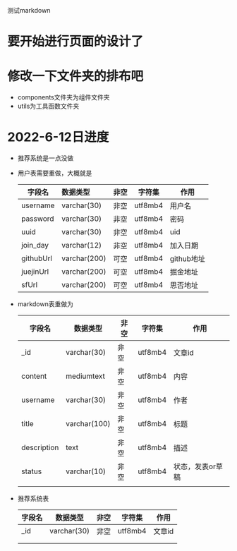 测试markdown
# 要开始进行页面的设计了
# 修改一下文件夹的排布吧
* components文件夹为组件文件夹
* utils为工具函数文件夹
# 2022-6-12日进度
* 推荐系统是一点没做

* 用户表需要重做，大概就是

  | 字段名    | 数据类型     | 非空 | 字符集  | 作用       |
  | --------- | :----------- | ---- | ------- | ---------- |
  | username  | varchar(30)  | 非空 | utf8mb4 | 用户名     |
  | password  | varchar(30)  | 非空 | utf8mb4 | 密码       |
  | uuid      | varchar(30)  | 非空 | utf8mb4 | uid        |
  | join_day  | varchar(12)  | 非空 | utf8mb4 | 加入日期   |
  | githubUrl | varchar(200) | 可空 | utf8mb4 | github地址 |
  | juejinUrl | varchar(200) | 可空 | utf8mb4 | 掘金地址   |
  | sfUrl     | varchar(200) | 可空 | utf8mb4 | 思否地址   |
  
* markdown表重做为

  | 字段名      | 数据类型     | 非空 | 字符集  | 作用             |
  | ----------- | ------------ | ---- | ------- | ---------------- |
  | _id         | varchar(30)  | 非空 | utf8mb4 | 文章id           |
  | content     | mediumtext   | 非空 | utf8mb4 | 内容             |
  | username    | varchar(30)  | 非空 | utf8mb4 | 作者             |
  | title       | varchar(100) | 非空 | utf8mb4 | 标题             |
  | description | text         | 非空 | utf8mb4 | 描述             |
  | status      | varchar(10)  | 非空 | utf8mb4 | 状态，发表or草稿 |
  |             |              |      |         |                  |
  
* 推荐系统表

  | 字段名 | 数据类型    | 非空 | 字符集  | 作用   |
  | ------ | ----------- | ---- | ------- | ------ |
  | _id    | varchar(30) | 非空 | utf8mb4 | 文章id |
  |        |             |      |         |        |
  |        |             |      |         |        |

  